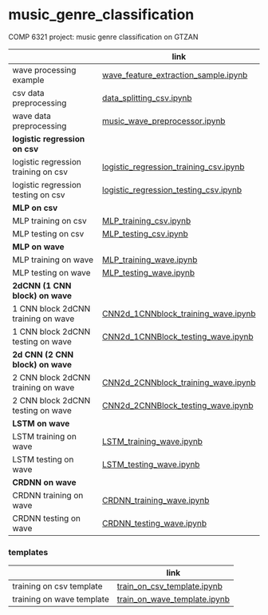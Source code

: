 # music_genre_classification
COMP 6321 project: music genre classification on GTZAN



|                                     | link                                                         |
| ----------------------------------- | ------------------------------------------------------------ |
| wave processing example             | [wave_feature_extraction_sample.ipynb](jupyter/wave_feature_extraction_sample.ipynb) |
| csv data preprocessing              | [data_splitting_csv.ipynb](jupyter/data_splitting_csv.ipynb) |
| wave data preprocessing             | [music_wave_preprocessor.ipynb](jupyter/music_wave_preprocessor.ipynb) |
| **logistic regression on csv**      |                                                              |
| logistic regression training on csv | [logistic_regression_training_csv.ipynb](jupyter/logistic_regression_training_csv.ipynb) |
| logistic regression testing on csv  | [logistic_regression_testing_csv.ipynb](jupyter/logistic_regression_testing_csv.ipynb) |
| **MLP on csv**                      |                                                              |
| MLP training on csv                 | [MLP_training_csv.ipynb](jupyter/MLP_training_csv.ipynb)     |
| MLP testing on csv                  | [MLP_testing_csv.ipynb](jupyter/MLP_testing_csv.ipynb)       |
| **MLP on wave**                     |                                                              |
| MLP training on wave                | [MLP_training_wave.ipynb](jupyter/MLP_training_wave.ipynb)   |
| MLP testing on wave                 | [MLP_testing_wave.ipynb](jupyter/MLP_testing_wave.ipynb)     |
| **2dCNN (1 CNN block) on wave**     |                                                              |
| 1 CNN block 2dCNN training on wave  | [CNN2d_1CNNblock_training_wave.ipynb](jupyter/CNN2d_1CNNblock_training_wave.ipynb) |
| 1 CNN block 2dCNN testing on wave   | [CNN2d_1CNNBlock_testing_wave.ipynb](jupyter/CNN2d_1CNNBlock_testing_wave.ipynb) |
| **2d CNN (2 CNN block) on wave**    |                                                              |
| 2 CNN block 2dCNN training on wave  | [CNN2d_2CNNblock_training_wave.ipynb](jupyter/CNN2d_2CNNblock_training_wave.ipynb) |
| 2 CNN block 2dCNN testing on wave   | [CNN2d_2CNNBlock_testing_wave.ipynb](jupyter/CNN2d_2CNNBlock_testing_wave.ipynb) |
| **LSTM on wave**                    |                                                              |
| LSTM training on wave               | [LSTM_training_wave.ipynb](jupyter/LSTM_training_wave.ipynb) |
| LSTM testing on wave                | [LSTM_testing_wave.ipynb](jupyter/LSTM_testing_wave.ipynb)   |
| **CRDNN on wave**                   |                                                              |
| CRDNN training on wave              | [CRDNN_training_wave.ipynb](jupyter/CRDNN_training_wave.ipynb) |
| CRDNN testing on wave               | [CRDNN_testing_wave.ipynb](jupyter/CRDNN_testing_wave.ipynb) |

 



### templates

|                           | link                                                         |
| ------------------------- | ------------------------------------------------------------ |
| training on csv template  | [train_on_csv_template.ipynb](jupyter/train_on_csv_template.ipynb) |
| training on wave template | [train_on_wave_template.ipynb](jupyter/train_on_wave_template.ipynb) |

